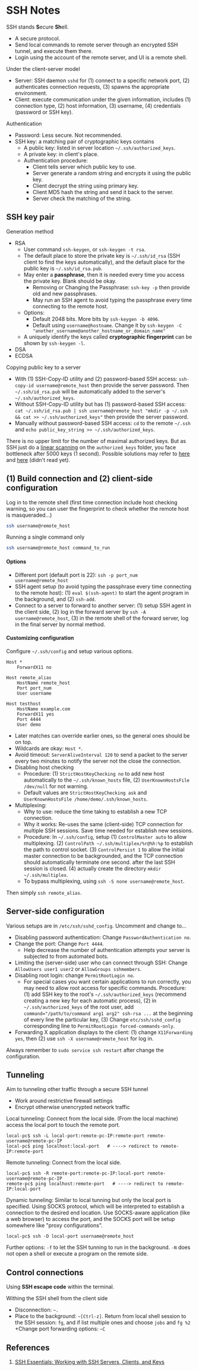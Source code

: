 # SSH Notes

SSH stands **S**ecure **Sh**ell.

+ A secure protocol.
+ Send local commands to remote server through an encrypted SSH tunnel, and execute them there.
+ Login using the account of the remote server, and UI is a remote shell.

Under the client-server model

+ Server: SSH daemon `sshd` for (1) connect to a specific network port, (2) authenticates connection requests, (3) spawns the appropriate environment.
+ Client: execute communication under the given information, includes (1) connection type, (2) host information, (3) username, (4) credentials (password or SSH key).

Authentication

+ Password: Less secure. Not recommended.
+ SSH key: a matching pair of cryptographic keys contains
	+ A public key: listed in server location `~/.ssh/authorized_keys`.
	+ A private key: in client's place.
	+ Authentication procedure:
		+ Client tells server which public key to use.
		+ Server generate a random string and encrypts it using the public key.
		+ Client decrypt the string using primary key.
		+ Client MD5 hash the string and send it back to the server.
		+ Server check the matching of the string.

## SSH key pair

Generation method

+ RSA
	+ User command `ssh-keygen`, or `ssh-keygen -t rsa`.
	+ The default place to store the private key is `~/.ssh/id_rsa` (SSH client to find the keys automatically), and the default place for the public key is `~/.ssh/id_rsa.pub`.
	+ May enter a **passphrase**, then it is needed every time you access the private key. Blank should be okay.
		+ Removing or Changing the Passphrase: `ssh-key -p` then provide old and new passphrases.
		+ May run an SSH agent to avoid typing the passphrase every time connecting to the remote host.
	+ Options:
		+ Default 2048 bits. More bits by `ssh-keygen -b 4096`.
		+ Default using `username@hostname`. Change it by `ssh-keygen -C "another_username@another_hostname_or_domain_name"`
	+ A uniquely identify the keys called **cryptographic fingerprint** can be shown by `ssh-keygen -l`.
+ DSA
+ ECDSA

Copying public key to a server

+ With (1) SSH-Copy-ID utility and (2) password-based SSH access: `ssh-copy-id username@remote_host` then provide the server password. Then `~/.ssh/id_rsa.pub` will be automatically added to the server's `~/.ssh/authorized_keys`.
+ Without SSH-Copy-ID utility but has (1) password-based SSH access: `cat ~/.ssh/id_rsa.pub | ssh username@remote_host "mkdir -p ~/.ssh && cat >> ~/.ssh/authorized_keys"` then provide the server password.
+ Manually without password-based SSH access: `cd` to the remote `~/.ssh` and `echo public_key_string >> ~/.ssh/authorized_keys`.

There is no upper limit for the number of maximal authorized keys. But as SSH just do a [linear scanning](https://serverfault.com/questions/486598/which-is-the-maximum-number-of-keys-in-authorized-keys-file) on the `authorized_keys` folder, you face bottleneck after 5000 keys (1 second). Possible solutions may refer to [here](https://groups.google.com/forum/#!topic/gitolite/RuN2mGKeDo4) and [here](https://groups.google.com/forum/#!searchin/gitolite/jason$20donenfeld/gitolite/ya-YVHi_YYg/wQwKO1izBZwJ) (didn't read yet).

## (1) Build connection and (2) client-side configuration

Log in to the remote shell (first time connection include host checking warning, so you can user the fingerprint to check whether the remote host is masqueraded...)

```bash
ssh username@remote_host
```

Running a single command only

```bash
ssh username@remote_host command_to_run
```

#### Options

+ Different port (default port is 22): `ssh -p port_num username@remote_host`
+ SSH agent setup (to avoid typing the passphrase every time connecting to the remote host): (1) `eval $(ssh-agent)` to start the agent program in the background, and (2) `ssh-add`.
+ Connect to a server to forward to another server: (1) setup SSH agent in the client side, (2) log in the forward server by `ssh -A username@remote_host`, (3) in the remote shell of the forward server, log in the final server by normal method.

#### Customizing configuration

Configure `~/.ssh/config` and setup various options.

```
Host *
    ForwardX11 no

Host remote_alias
    HostName remote_host
    Port port_num
    User username

Host testhost
    HostName example.com
    ForwardX11 yes
    Port 4444
    User demo
```

+ Later matches can override earlier ones, so the general ones should be on top.
+ Wildcards are okay: `Host *`.
+ Avoid timeout: `ServerAliveInterval 120` to send a packet to the server every two minutes to notify the server not the close the connection.
+ Disabling host checking
	+ Procedure: (1) `StrictHostKeyChecking no` to add new host automatically to the `~/.ssh/known_hosts` file, (2) `UserKnownHostsFile /dev/null` for not warning.
	+ Default values are `StrictHostKeyChecking ask` and `UserKnownHostsFile /home/demo/.ssh/known_hosts`.
+ Multiplexing:
	+ Why to use: reduce the time taking to establish a new TCP connection.
	+ Why it works: Re-uses the same (client-side) TCP connection for multiple SSH sessions. Save time needed for establish new sessions.
	+ Procedure: In `~/.ssh/config`, setup (1) `ControlMaster auto` to allow multiplexing. (2) `ControlPath ~/.ssh/multiplex/%r@%h:%p` to establish the path to control socket. (3) `ControlPersist 1` to allow the initial master connection to be backgrounded, and the TCP connection should automatically terminate one second. after the last SSH session is closed. (4) actually create the directory `mkdir ~/.ssh/multiplex`.
	+ To bypass multiplexing, using `ssh -S none username@remote_host`.

Then simply `ssh remote_alias`.

## Server-side configuration

Various setups are in `/etc/ssh/sshd_config`. Uncomment and change to...

+ Disabling password authentication: Change `PasswordAuthentication no`.
+ Change the port: Change `Port 4444`.
	+ Help decrease the number of authentication attempts your server is subjected to from automated bots.
+ Limiting the (server-side) user who can connect through SSH: Change `AllowUsers user1 user2` or `AllowGroups sshmembers`.
+ Disabling root login: change `PermitRootLogin no`.
	+ For special cases you want certain applications to run correctly, you may need to allow root access for specific commands. Procedure: (1) add SSH key to the root's `~/.ssh/authorized_keys` (recommend creating a new key for each automatic process), (2) in `~/.ssh/authorized_keys` of the root user, add `command="/path/to/command arg1 arg2" ssh-rsa ...` at the beginning of every line the particular key, (3) Change `etc/ssh/sshd_config` corresponding line to `PermitRootLogin forced-commands-only`.
+ Forwarding X application displays to the client: (1) change `X11Forwarding yes`, then (2) use `ssh -X username@remote_host` for log in.

Always remember to `sudo service ssh restart` after change the configuration.

## Tunneling

Aim to tunneling other traffic through a secure SSH tunnel

+ Work around restrictive firewall settings
+ Encrypt otherwise unencrypted network traffic

Local tunneling: Connect from the local side. (From the local machine) access the local port to touch the remote port.

```
local-pc$ ssh -L local-port:remote-pc-IP:remote-port remote-username@remote-pc-IP
local-pc$ ping localhost:local-port   # ----> redirect to remote-IP:remote-port
```

Remote tunneling: Connect from the local side.

```
local-pc$ ssh -R remote-port:remote-pc-IP:local-port remote-username@remote-pc-IP
remote-pc$ ping localhost:remote-port   # ----> redirect to remote-IP:local-port
```

Dynamic tunneling: Similar to local tunning but only the local port is specified. Using SOCKS protocol, which will be interpreted to establish a connection to the desired end location. Use SOCKS-aware application (like a web browser) to access the port, and the SOCKS port will be setup somewhere like "proxy configurations".

```
local-pc$ ssh -D local-port username@remote_host
```

Further options: `-f` to let the SSH tunning to run in the background. `-N` does not open a shell or execute a program on the remote side.

## Control connections

Using **SSH escape code** within the terminal.

Withing the SSH shell from the client side

+ Disconnection: `~.`
+ Place to the background: `~[Ctrl-z]`. Return from local shell session to the SSH session: `fg`, and if list multiple ones and choose `jobs` and `fg %2`
+Change port forwarding options: `~C`

## References

1. [SSH Essentials: Working with SSH Servers, Clients, and Keys](https://www.digitalocean.com/community/tutorials/ssh-essentials-working-with-ssh-servers-clients-and-keys)
